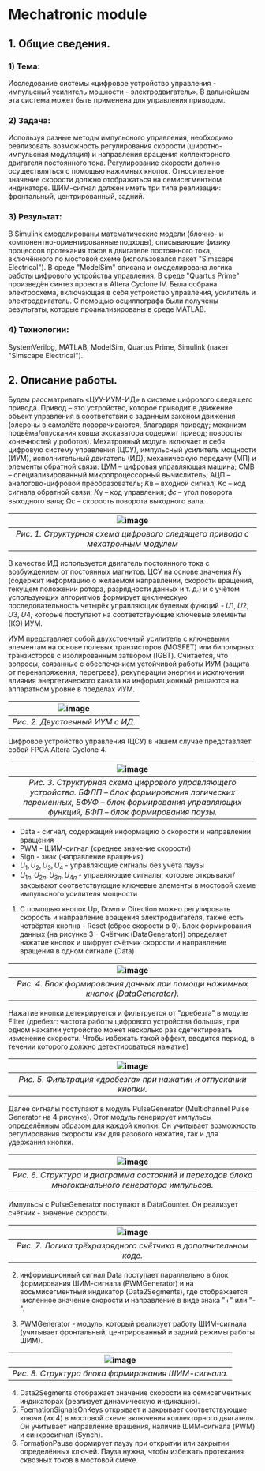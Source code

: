 # Mechatronic module

## 1. Общие сведения.

### 1) Тема:
Исследование системы «цифровое устройство управления - импульсный усилитель мощности - электродвигатель». В дальнейшем эта система может быть применена для управления приводом.
### 2) Задача:
Используя разные методы импульсного управления, необходимо реализовать возможность регулирования скорости (широтно-импульсная модуляция) и направления вращения коллекторного двигателя постоянного тока. Регулирование скорости должно осуществляться с помощью нажимных кнопок. Относительное значение скорости  должно отображаться на семисегментном индикаторе. ШИМ-сигнал должен иметь три типа реализации: фронтальный, центрированный, задний.
### 3) Результат:
В Simulink смоделированы математические модели (блочно- и компонентно-ориентированные подходы), описывающие физику процессов протекания токов в двигателе постоянного тока, включённого по мостовой схеме (использовался пакет "Simscape Electrical"). В cреде "ModelSim" описана и смоделирована логика работы цифрового устройства управления. В среде "Quartus Prime" произведён синтез проекта в Altera Cyclone IV. Была собрана электросхема, включающая в себя устройство управления, усилитель и электродвигатель. С помощью осциллографа были получены результаты, которые проанализированы в среде MATLAB.
### 4) Технологии:
SystemVerilog, MATLAB, ModelSim, Quartus Prime, Simulink (пакет "Simscape Electrical").

## 2. Описание работы.

Будем рассматривать «ЦУУ-ИУМ-ИД» в системе цифрового следящего привода. Привод – это устройство, которое приводит в движение объект управления в соответствии с заданным законом движения (элероны в самолёте поворачиваются, благодаря приводу; механизм подъёма/опускания ковша экскаватора содержит привод; повороты конечностей у роботов). Мехатронный модуль включает в себя цифровую систему управления (ЦСУ), импульсный усилитель мощности (ИУМ), исполнительный двигатель (ИД), механическую передачу (МП) и элементы обратной связи. ЦУМ – цифровая управляющая машина; СМВ – специализированный микропроцессорный вычислитель; АЦП – аналогово-цифровой преобразователь; 𝐾в – входной сигнал; 𝐾с – код сигнала обратной связи; 𝐾у – код управления; 𝜙𝑐 – угол поворота выходного вала; Ωс – скорость поворота выходного вала.

| ![image](https://user-images.githubusercontent.com/88231309/218779593-a53d6f5d-cfc4-4d01-ba1c-005bd90a35e3.png) | 
|:--:| 
| *Рис. 1. Структурная схема цифрового следящего привода с мехатронным модулем* |

В качестве ИД используется двигатель постоянного тока с возбуждением от постоянных магнитов. ЦСУ на основе значения 𝐾у (содержит информацию о желаемом направлении, скорости вращения, текущем положении ротора, разрядности данных и т. д.) и с учётом успользующих алгоритмов формирует циклическую последовательность четырёх управляющих булевых функций  - 𝑈1, 𝑈2, 𝑈3, 𝑈4, которые поступают на соответствующие ключевые элементы (КЭ) ИУМ.

ИУМ представляет собой двухстоечный усилитель с ключевыми элементам на основе полевых транзисторов (MOSFET) или биполярных транзисторов с изолированным затвором (IGBT). Считается, что вопросы, связанные с обеспечением устойчивой работы ИУМ (защита от перенапряжения, перегрева), рекуперации энергии и исключения влияния энергетического канала на информационный решаются на аппаратном уровне в пределах ИУМ.


| ![image](https://user-images.githubusercontent.com/88231309/218780138-b66b83b6-d36c-44dd-8c0d-f81038b56e92.png) | 
|:--:| 
| *Рис. 2. Двустоечный ИУМ с ИД.* |

Цифровое устройство управления (ЦСУ) в нашем случае представляет собой FPGA Altera Cyclone 4.

| ![image](https://user-images.githubusercontent.com/88231309/218780918-cfec3e64-ff19-4661-8ed8-af1df1dc8de6.png) | 
|:--:| 
| *Рис. 3. Структурная схема цифрового управляющего устройства. БФЛП – блок формирования логических переменных, БФУФ – блок формирования управляющих функций, БФП – блок формирования паузы.* |

- Data - сигнал, содержащий информацию о скорости и направлении вращения
- PWM - ШИМ-сигнал (среднее значение скорости)
- Sign - знак (направление вращения)
- $U_1, U_2, U_3, U_4$ - управляющие сигналы без учёта паузы
- $U_{1п}, U_{2п}, U_{3п}, U_{4п}$ - управляющие сигналы, которые открывают/закрывают соответствующие ключевые элементы в мостовой схеме импульсного усилителя мощности

1. С помощью кнопок Up, Down и Direction можно регулировать скорость и направление вращения электродвигателя, также есть четвёртая кнопна - Reset (сброс скорости в 0). Блок формирования данных (на рисунке 3 - Счётчик (DataGenerator)) определяет нажатие кнопок и шифрует счётчик скорости и направление вращения в одном сигнале (Data)

| ![image](https://user-images.githubusercontent.com/88231309/218782990-26565c00-730b-4ea1-b9d0-3557d4a26b2d.png) | 
|:--:| 
| *Рис. 4. Блок формирования данных при помощи нажимных кнопок (DataGenerator).* |

Нажатие кнопки детекрируется и фильтруется от "дребезга" в модуле Filter (дребезг: частота работы цифрового устройства большая, при одном нажатии устройство может несколько раз сдетектировать изменение скорости. Чтобы избежать такой эффект, вводится период, в течении которого должно детектироваться нажатие)

| ![image](https://user-images.githubusercontent.com/88231309/218784112-2ddff8c0-8b07-4886-87e9-fd462928c2e0.png) | 
|:--:| 
| *Рис. 5. Фильтрация «дребезга» при нажатии и отпускании кнопки.* |

Далее сигналы поступают в модуль PulseGenerator (Multichannel Pulse Generator на 4 рисунке). Этот модуль генерирует импульсы определённым образом для каждой кнопки. Он учитывает возможность регулирования скорости как для разового нажатия, так и для удержания кнопки.


| ![image](https://user-images.githubusercontent.com/88231309/218786919-0c252df0-9da1-481f-9aeb-dcb60c0c7e19.png) | 
|:--:| 
| *Рис. 6. Структура и диаграмма состояний и переходов блока многоканального генератора импульсов.* |

Импульсы с PulseGenerator поступают в DataCounter. Он реализует счётчик - значение скорости.

| ![image](https://user-images.githubusercontent.com/88231309/218787633-06b2ef48-d4ec-41e4-adf6-78a38c38a42a.png) | 
|:--:| 
| *Рис. 7. Логика трёхразрядного счётчика в дополнительном коде.* |

2. информационный сигнал Data поступает параллельно в блок формирования ШИМ-сигнала (PWMGenerator) и на восьмисегментный индикатор (Data2Segments), где отображается численное значение скорости и направление в виде знака "+" или "-".

3. PWMGenerator - модуль, который реализует работу ШИМ-сигнала (учитывает фронтальный, центрированный и задний режимы работы ШИМ). 

| ![image](https://user-images.githubusercontent.com/88231309/218788954-0f87d1de-7d43-49fb-9912-49b34a396e09.png) | 
|:--:| 
| *Рис. 8. Структура блока формирования ШИМ-сигнала.* |

4. Data2Segments отображает значение скорости на семисегментных индикаторах (реализует динамическую индикацию).
5. FoemationSignalsOnKeys открывает и закрывает соответствующие ключи (их 4) в мостовой схеме включения коллекторного двигателя. Он учитывает направление вращения, наличие ШИМ-сигнала (PWM) и синхросигнал (Synch).
6. FormationPause формирует паузу при открытии или закрытии определённых ключей. Пауза нужна, чтобы избежать протекания сквозных токов в мостовой смехе.
